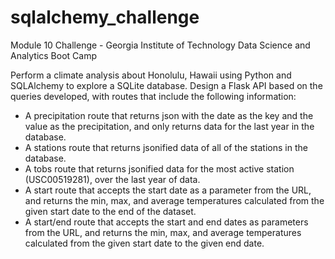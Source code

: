 # sqlalchemy_challenge
Module 10 Challenge - Georgia Institute of Technology Data Science and Analytics Boot Camp

Perform a climate analysis about Honolulu, Hawaii using Python and SQLAlchemy to explore a SQLite database. 
Design a Flask API based on the queries developed, with routes that include the following information:
- A precipitation route that returns json with the date as the key and the value as the precipitation, and only returns data for the last year in the database.
- A stations route that returns jsonified data of all of the stations in the database.
- A tobs route that returns jsonified data for the most active station (USC00519281), over the last year of data.
- A start route that accepts the start date as a parameter from the URL, and returns the min, max, and average temperatures calculated from the given start date to the end of the dataset.
- A start/end route that accepts the start and end dates as parameters from the URL, and returns the min, max, and average temperatures calculated from the given start date to the given end date.
